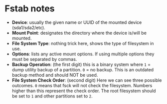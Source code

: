 # Fstab notes



* **Device**: usually the given name or UUID of the mounted device (sda1/sda2/etc).
* **Mount Point**: designates the directory where the device is/will be mounted.&#x20;
* **File System Type**: nothing trick here, shows the type of filesystem in use.&#x20;
* **Options**: lists any active mount options. If using multiple options they must be separated by commas.&#x20;
* **Backup Operation**: (the first digit) this is a binary system where `1` = dump utility backup of a partition. `0` = no backup. This is an outdated backup method and should NOT be used.&#x20;
* **File System Check Order**: (second digit) Here we can see three possible outcomes.  `0` means that fsck will not check the filesystem. Numbers higher than this represent the check order. The root filesystem should be set to `1` and other partitions set to `2`.&#x20;
